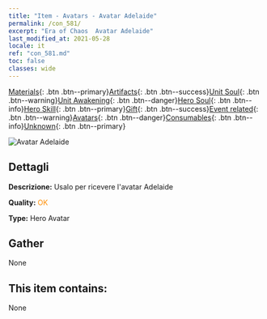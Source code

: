 ```yaml
---
title: "Item - Avatars - Avatar Adelaide"
permalink: /con_581/
excerpt: "Era of Chaos  Avatar Adelaide"
last_modified_at: 2021-05-28
locale: it
ref: "con_581.md"
toc: false
classes: wide
---
```

 [Materials](/ItemsIT/){: .btn .btn--primary}[Artifacts](/ItemsIT/Artifacts/){: .btn .btn--success}[Unit Soul](/ItemsIT/UnitSoul/){: .btn .btn--warning}[Unit Awakening](/ItemsIT/UnitAwakening/){: .btn .btn--danger}[Hero Soul](/ItemsIT/HeroSoul/){: .btn .btn--info}[Hero Skill](/ItemsIT/HeroSkill/){: .btn .btn--primary}[Gift](/ItemsIT/Gift/){: .btn .btn--success}[Event related](/ItemsIT/Events/){: .btn .btn--warning}[Avatars](/ItemsIT/Avatars/){: .btn .btn--danger}[Consumables](/ItemsIT/Consumables/){: .btn .btn--info}[Unknown](/ItemsIT/Unknown/){: .btn .btn--primary}

 ![Avatar Adelaide](/images/h/h_Adelaide1.jpg)

## Dettagli
 **Descrizione:** Usalo per ricevere l'avatar Adelaide

 **Quality:** <span style="color: #FF8C00">OK</span>

 **Type:** Hero Avatar

## Gather

  None

## This item contains:

  None

